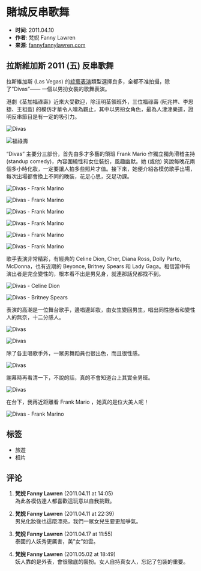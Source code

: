 # 賭城反串歌舞

-   **时间**: 2011.04.10
-   **作者**: 梵婗 Fanny Lawren
-   **来源**: [fannyfannylawren.com](http://fannyfannylawren.com/las-vegas-2011d)

## 拉斯維加斯 2011 (五) 反串歌舞

拉斯維加斯 (Las Vegas) 的[綜藝表演](http://fannyfannylawren.com/las-vegas-2011d)類型選擇良多，全都不准拍攝，除了”Divas”—— 一個以男扮女裝的歌舞表演。

港劇《荃加福祿壽》近來大受歡迎，除汪明荃領班外，三位福祿壽 (阮兆祥、李思捷、王祖藍) 的模仿才華令人嘆為觀止，其中以男扮女角色，最為人津津樂道，證明反串節目是有一定的吸引力。

![Divas](https://fannylawren.com/wp-content/uploads/2011/04/divas1.jpg)

![福祿壽](https://fannylawren.com/wp-content/uploads/2011/04/WAH1.jpg)

“Divas” 主要分三部份，首先由多才多藝的領班 Frank Mario 作獨立獨角滑稽主持 (standup comedy)，內容圍繞性和女仕裝扮，風趣幽默。她 (或他) 笑說每晚花兩個多小時化妝，一定要讓人拍多些照片才值。接下來，她便介紹各模仿歌手出場，每次出場都會換上不同的晚裝，花足心思，交足功課。

![Divas - Frank Marino](https://fannylawren.com/wp-content/uploads/2011/04/P10003521.jpg)

![Divas - Frank Marino](https://fannylawren.com/wp-content/uploads/2011/04/P10003401.jpg)

![Divas - Frank Marino](https://fannylawren.com/wp-content/uploads/2011/04/P10003071.jpg)

![Divas - Frank Marino](https://fannylawren.com/wp-content/uploads/2011/04/P10002981.jpg)

![Divas - Frank Marino](https://fannylawren.com/wp-content/uploads/2011/04/P10003171.jpg)

![Divas - Frank Marino](https://fannylawren.com/wp-content/uploads/2011/04/P10002621.jpg)

歌手表演非常精彩，有經典的 Celine Dion, Cher, Diana Ross, Dolly Parto, McDonna，也有近期的 Beyonce, Britney Spears 和 Lady Gaga。相信當中有演出者是完全變性的，根本看不出是男兒身，就連那話兒都找不到。

![Divas - Celine Dion](https://fannylawren.com/wp-content/uploads/2011/04/P10002831.jpg)

![Divas - Britney Spears](https://fannylawren.com/wp-content/uploads/2011/04/P10003311.jpg)

表演的高潮是一位舞台歌手，邊唱邊卸妝，由女生變回男生，唱出同性戀者和變性人的無奈，十二分感人。

![Divas](https://fannylawren.com/wp-content/uploads/2011/04/P10003701.jpg)

![Divas](https://fannylawren.com/wp-content/uploads/2011/04/P10003711.jpg)

除了各主唱歌手外，一眾男舞蹈員也很出色，而且很性感。

![Divas](https://fannylawren.com/wp-content/uploads/2011/04/P10003661.jpg)

謝幕時再看清一下，不說的話，真的不會知道台上其實全男班。

![Divas](https://fannylawren.com/wp-content/uploads/2011/04/P10003751.jpg)

在台下，我再近距離看 Frank Mario ，她真的是位大美人呢！

![Divas - Frank Marino](https://fannylawren.com/wp-content/uploads/2011/04/P10003761.jpg)

## 标签
- 旅遊
- 相片

## 评论
1.  **梵婗 Fanny Lawren** (2011.04.11 at 14:05)  
    為此各模仿達人都喜歡這玩意以自我挑戰。
    
2.  **梵婗 Fanny Lawren** (2011.04.11 at 22:39)  
    男兒化妝後也這麼漂亮，我們一眾女兒生要更加爭氣。
    
3.  **梵婗 Fanny Lawren** (2011.04.17 at 11:55)  
    泰國的人妖秀更厲害，美”女”如雲。
    
4.  **梵婗 Fanny Lawren** (2011.05.02 at 18:49)  
    妖人靠的是外表，會很徹底的裝扮。女人自持真女人，忘記了包裝的重要。